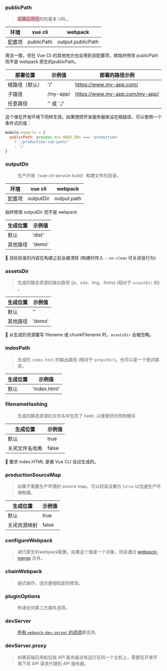 ### publicPath

>  <span style="backGround: pink">部署应用包</span>时的基本 URL。

| 环境   | vue cli    | webpack           |
| ------ | ---------- | ----------------- |
| 配置项 | publicPath | output.publicPath |

用法一致，但在 Vue Cli 的其他地方也会用到该配置项，故始终修改 publicPath 而不是 webpack 原生的publicPath。



| 部署位置       | 示例值     | 部署的路径示例                 |
| -------------- | ---------- | ------------------------------ |
| 根路径（默认） | '/'        | https://www.my-app.com/        |
| 子路径         | /my-app/   | https://www.my-app.com/my-app/ |
| 任意路径       | '' 或 './' |                                |



这个值在开发环境下同样生效。如果想把开发服务器架设在根路径，可以使用一个条件式的值：

```javascript
module.exports = {
  publicPath: process.env.NODE_ENV === 'production'
    ? '/production-sub-path/'
    : '/'
}
```



### outputDir

> 生产环境（vue-cli-service build）构建文件的目录。

| 环境   | vue cli   | webpack     |
| ------ | --------- | ----------- |
| 配置项 | outputDir | output.path |

始终修改 outputDir 而不是 webpack 



| 生成位置 | 示例值 |
| -------- | ------ |
| 默认     | 'dist' |
| 其他路径 | 'demo' |

:whale: 目标目录的内容在构建之前会被清除 (构建时传入 `--no-clean` 可关闭该行为)



### assetsDir

> 生成的静态资源的输出路径 (js、css、img、fonts)  (相对于 `outputDir` 的) 。



| 生成位置 | 示例值 |
| -------- | ------ |
| 默认     | ''     |
| 其他路径 | 'demo' |

:whale: 从生成的资源覆写 filename 或 chunkFilename 时，`assetsDir` 会被忽略。



### indexPath

> 生成的 `index.html` 的输出路径 (相对于 `outputDir`)。也可以是一个绝对路径。

| 生成位置 | 示例值       |
| -------- | ------------ |
| 默认     | 'index.html' |



### filenameHashing

> 生成的静态资源的文件名中包含了 hash, 以便更好的控制缓存

| 生成位置       | 示例值 |
| -------------- | ------ |
| 默认           | true   |
| 关闭文件名哈希 | false  |

:whale: 要求 index.HTML 是被 Vue CLI 自动生成的。



### productionSourceMap

> 如果不需要生产环境的 source map，可以将其设置为 `false` 以加速生产环境构建。

| 生成位置     | 示例值 |
| ------------ | ------ |
| 默认         | true   |
| 关闭资源映射 | false  |



### configureWebpack

> 进行原生的webpack配置，如果这个值是一个对象，则会通过 [webpack-merge](https://github.com/survivejs/webpack-merge) 合并。



### chainWebpack

> 链式操作，适合更细粒度的修改。



### pluginOptions

> 传递任何第三方插件选项。



### devServer

> [所有 `webpack-dev-server` 的选项](https://webpack.js.org/configuration/dev-server/)都支持。



### devServer.proxy

> 如果前端应用和后端 API 服务器没有运行在同一个主机上，需要在开发环境下将 API 请求代理到 API 服务器。

